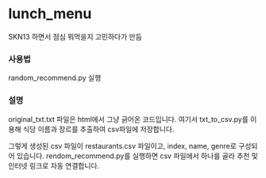 # lunch_menu
SKN13 하면서 점심 뭐먹을지 고민하다가 만듬

### 사용법
random_recommend.py 실행


### 설명
original_txt.txt 파일은 html에서 그냥 긁어온 코드입니다.
여기서 txt_to_csv.py를 이용해 식당 이름과 장르를 추출하여 csv파일에 저장합니다.

그렇게 생성된 csv 파일이 restaurants.csv 파일이고, index, name, genre로 구성되어 있습니다.
rendom_recommend.py를 실행하면 csv 파일에서 하나를 골라 추천 및 인터넷 링크로 자동 연결합니다.
